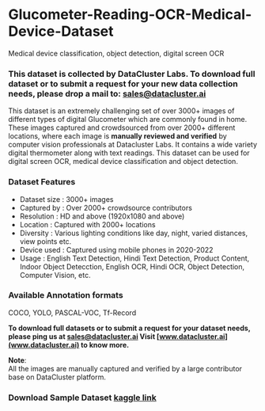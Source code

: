 # Glucometer-Reading-OCR-Medical-Device-Dataset
Medical device classification, object detection, digital screen OCR


### **This dataset is collected by DataCluster Labs. To download full dataset or to submit a request for your new data collection needs, please drop a mail to:&nbsp;[sales@datacluster.ai](mailto:sales@datacluster.ai)**

This dataset is an extremely challenging set of over 3000+ images of different types of digital Glucometer which are commonly found in home. These images captured and crowdsourced from over 2000+ different locations, where each image is **manually reviewed and verified** by computer vision professionals at Datacluster Labs. It contains a wide variety digital thermometer along with text readings. This dataset can be used for digital screen OCR, medical device classification and object detection.

### **Dataset Features**

- Dataset size : 3000+ images
- Captured by  : Over 2000+ crowdsource contributors
- Resolution   : HD and above (1920x1080 and above)
- Location     : Captured with 2000+ locations 
- Diversity    : Various lighting conditions like day, night, varied distances, view points etc.
- Device used  : Captured using mobile phones in 2020-2022  
- Usage 	   : English Text Detection, Hindi Text Detection, Product Content, Indoor Object Detecction, English OCR, Hindi OCR, Object Detection, Computer Vision, etc.

### Available Annotation formats

COCO, YOLO, PASCAL-VOC, Tf-Record

**To download full datasets or to submit a request for your dataset needs, please ping us at [sales@datacluster.ai](sales@datacluster.ai) Visit [www.datacluster.ai](www.datacluster.ai) to know more.**  

**Note**:  
All the images are manually captured and verified by a large contributor base on DataCluster platform.  

### **Download Sample Dataset** [kaggle link](https://www.kaggle.com/datasets/dataclusterlabs/glucometer-reading-ocr-medical-device-dataset)
